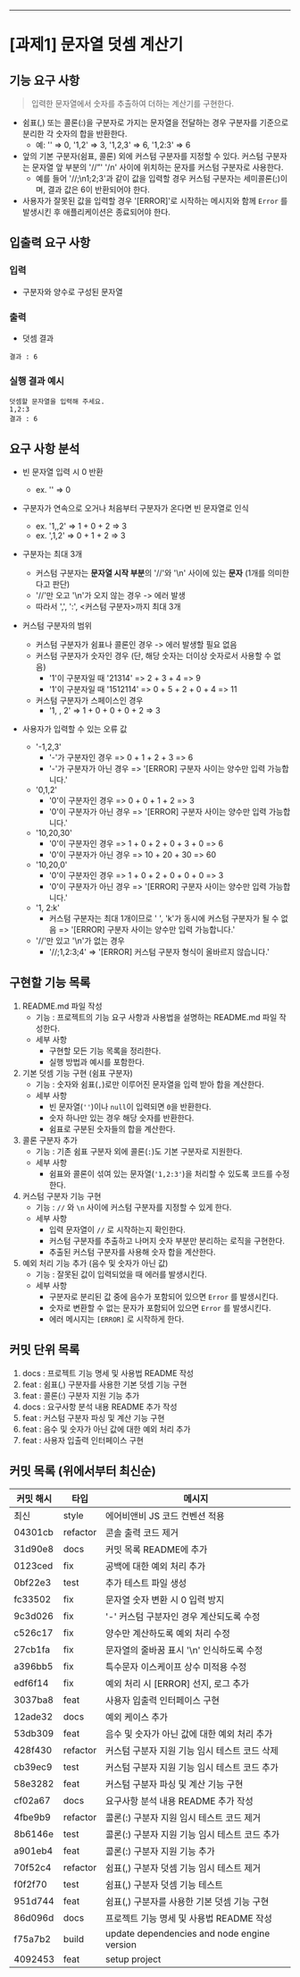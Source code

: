 
---

# [과제1] 문자열 덧셈 계산기

## 기능 요구 사항


> 입력한 문자열에서 숫자를 추출하여 더하는 계산기를 구현한다.


- 쉼표(,) 또는 콜론(:)을 구분자로 가지는 문자열을 전달하는 경우 구분자를 기준으로 분리한 각 숫자의 합을 반환한다.
    - 예: '' ⇒ 0, '1,2' ⇒ 3, '1,2,3' ⇒ 6, '1,2:3' ⇒ 6
- 앞의 기본 구분자(쉼표, 콜론) 외에 커스텀 구분자를 지정할 수 있다. 커스텀 구분자는 문자열 앞 부분의 '//”' '/n' 사이에 위치하는 문자를 커스텀 구분자로 사용한다.
    - 예를 들어 '//;\n1;2;3'과 같이 값을 입력할 경우 커스텀 구분자는 세미콜론(;)이며, 결과 값은 6이 반환되어야 한다.
- 사용자가 잘못된 값을 입력할 경우 '[ERROR]'로 시작하는 메시지와 함께 `Error` 를 발생시킨 후 애플리케이션은 종료되어야 한다.

## 입출력 요구 사항

### 입력

- 구분자와 양수로 구성된 문자열

### 출력

- 덧셈 결과

```
결과 : 6
```

### 실행 결과 예시

```
덧셈할 문자열을 입력해 주세요.
1,2:3
결과 : 6
```

## 요구 사항 분석
- 빈 문자열 입력 시 0 반환
    - ex. '' => 0
- 구분자가 연속으로 오거나 처음부터 구분자가 온다면 빈 문자열로 인식
    - ex. '1,,2' => 1 + 0 + 2 => 3
    - ex. ',1,2' => 0 + 1 + 2 => 3
- 구분자는 최대 3개
    - 커스텀 구분자는 **문자열 시작 부분**의 '//'와 '\n' 사이에 있는 **문자** (1개를 의미한다고 판단)
    - '//'만 오고 '\n'가 오지 않는 경우 -> 에러 발생
    - 따라서 ',', ':', <커스텀 구분자>까지 최대 3개
- 커스텀 구분자의 범위
    - 커스텀 구분자가 쉼표나 콜론인 경우 -> 에러 발생할 필요 없음
    - 커스텀 구분자가 숫자인 경우 (단, 해당 숫자는 더이상 숫자로서 사용할 수 없음)
        - '1'이 구분자일 때 '21314' => 2 + 3 + 4 => 9
        - '1'이 구분자일 때 '1512114' => 0 + 5 + 2 + 0 + 4 => 11
    - 커스텀 구분자가 스페이스인 경우
        - '1, , 2' => 1 + 0 + 0 + 0 + 2 => 3

- 사용자가 입력할 수 있는 오류 값
    - '-1,2,3'
        - '-'가 구분자인 경우 => 0 + 1 + 2 + 3 => 6
        - '-'가 구분자가 아닌 경우 => '[ERROR] 구분자 사이는 양수만 입력 가능합니다.'
    - '0,1,2'
        - '0'이 구분자인 경우 => 0 + 0 + 1 + 2 => 3
        - '0'이 구분자가 아닌 경우 => '[ERROR] 구분자 사이는 양수만 입력 가능합니다.'
    - '10,20,30'
        - '0'이 구분자인 경우 => 1 + 0 + 2 + 0 + 3 + 0 => 6
        - '0'이 구분자가 아닌 경우 => 10 + 20 + 30 => 60
    - '10,20,0'
        - '0'이 구분자인 경우 => 1 + 0 + 2 + 0 + 0 + 0 => 3
        - '0'이 구분자가 아닌 경우 => '[ERROR] 구분자 사이는 양수만 입력 가능합니다.'
    - '1, 2:k'
        - 커스텀 구분자는 최대 1개이므로 ' ', 'k'가 동시에 커스텀 구분자가 될 수 없음 => '[ERROR] 구분자 사이는 양수만 입력 가능합니다.'
    - '//'만 있고 '\n'가 없는 경우
        - '//;1,2:3;4' => '[ERROR] 커스텀 구분자 형식이 올바르지 않습니다.'

## 구현할 기능 목록

1. README.md 파일 작성
    - 기능 : 프로젝트의 기능 요구 사항과 사용법을 설명하는 README.md 파일 작성한다.
    - 세부 사항
        - 구현할 모든 기능 목록을 정리한다.
        - 실행 방법과 예시를 포함한다.
2. 기본 덧셈 기능 구현 (쉼표 구분자)
    - 기능 : 숫자와 쉼표(`,`)로만 이루어진 문자열을 입력 받아 합을 계산한다.
    - 세부 사항
        - 빈 문자열(`''`)이나 `null`이 입력되면 `0`을 반환한다.
        - 숫자 하나만 있는 경우 해당 숫자를 반환한다.
        - 쉼표로 구분된 숫자들의 합을 계산한다.
3. 콜론 구분자 추가
    - 기능 : 기존 쉼표 구분자 외에 콜론(`:`)도 기본 구분자로 지원한다.
    - 세부 사항
        - 쉼표와 콜론이 섞여 있는 문자열(`'1,2:3'`)을 처리할 수 있도록 코드를 수정한다.
4. 커스텀 구분자 기능 구현
    - 기능 : `//` 와 `\n` 사이에 커스텀 구분자를 지정할 수 있게 한다.
    - 세부 사항
        - 입력 문자열이 `//` 로 시작하는지 확인한다.
        - 커스텀 구분자를 추출하고 나머지 숫자 부분만 분리하는 로직을 구현한다.
        - 추출된 커스텀 구분자를 사용해 숫자 합을 계산한다.
5. 예외 처리 기능 추가 (음수 및 숫자가 아닌 값)
    - 기능 : 잘못된 값이 입력되었을 때 에러를 발생시킨다.
    - 세부 사항
        - 구분자로 분리된 값 중에 음수가 포함되어 있으면 `Error` 를 발생시킨다.
        - 숫자로 변환할 수 없는 문자가 포함되어 있으면 `Error` 를 발생시킨다.
        - 에러 메시지는 `[ERROR]` 로 시작하게 한다.

## 커밋 단위 목록

1. docs : 프로젝트 기능 명세 및 사용법 README 작성
2. feat : 쉼표(,) 구분자를 사용한 기본 덧셈 기능 구현
3. feat : 콜론(:) 구분자 지원 기능 추가
4. docs : 요구사항 분석 내용 README 추가 작성
5. feat : 커스텀 구분자 파싱 및 계산 기능 구현
6. feat : 음수 및 숫자가 아닌 값에 대한 예외 처리 추가
7. feat : 사용자 입출력 인터페이스 구현

## 커밋 목록 (위에서부터 최신순)
| 커밋 해시 | 타입 | 메시지 |
|------------|--------|--------|
|   최신   | style | 에어비앤비 JS 코드 컨벤션 적용 |
| 04301cb | refactor | 콘솔 출력 코드 제거 |
| 31d90e8 | docs | 커밋 목록 README에 추가 |
| 0123ced | fix | 공백에 대한 예외 처리 추가 |
| 0bf22e3 | test | 추가 테스트 파일 생성 |
| fc33502 | fix | 문자열 숫자 변환 시 0 입력 방지 |
| 9c3d026 | fix | '-' 커스텀 구분자인 경우 계산되도록 수정 |
| c526c17 | fix | 양수만 계산하도록 예외 처리 수정 |
| 27cb1fa | fix | 문자열의 줄바꿈 표시 '\\n' 인식하도록 수정 |
| a396bb5 | fix | 특수문자 이스케이프 상수 미적용 수정 |
| edf6f14 | fix | 예외 처리 시 [ERROR] 선지, 로그 추가 |
| 3037ba8 | feat | 사용자 입출력 인터페이스 구현 |
| 12ade32 | docs | 예외 케이스 추가 |
| 53db309 | feat | 음수 및 숫자가 아닌 값에 대한 예외 처리 추가 |
| 428f430 | refactor | 커스텀 구분자 지원 기능 임시 테스트 코드 삭제 |
| cb39ec9 | test | 커스텀 구분자 지원 기능 임시 테스트 코드 추가 |
| 58e3282 | feat | 커스텀 구분자 파싱 및 계산 기능 구현 |
| cf02a67 | docs | 요구사항 분석 내용 README 추가 작성 |
| 4fbe9b9 | refactor | 콜론(:) 구분자 지원 임시 테스트 코드 제거 |
| 8b6146e | test | 콜론(:) 구분자 지원 기능 임시 테스트 코드 추가 |
| a901eb4 | feat | 콜론(:) 구분자 지원 기능 추가 |
| 70f52c4 | refactor | 쉼표(,) 구분자 덧셈 기능 임시 테스트 제거 |
| f0f2f70 | test | 쉼표(,) 구분자 덧셈 기능 테스트 |
| 951d744 | feat | 쉼표(,) 구분자를 사용한 기본 덧셈 기능 구현 |
| 86d096d | docs | 프로젝트 기능 명세 및 사용법 README 작성 |
| f75a7b2 | build | update dependencies and node engine version |
| 4092453 | feat | setup project |
